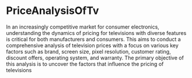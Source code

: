 # PriceAnalysisOfTv
 In an increasingly competitive market for consumer electronics, understanding the dynamics of pricing for televisions with diverse features is critical for both manufacturers and consumers.
This aims to conduct a comprehensive analysis of television prices with a focus on various key factors such as brand, screen size, pixel resolution, customer rating, discount offers, operating system, and warranty.
The primary objective of this analysis is to uncover the factors that influence the pricing of televisions

